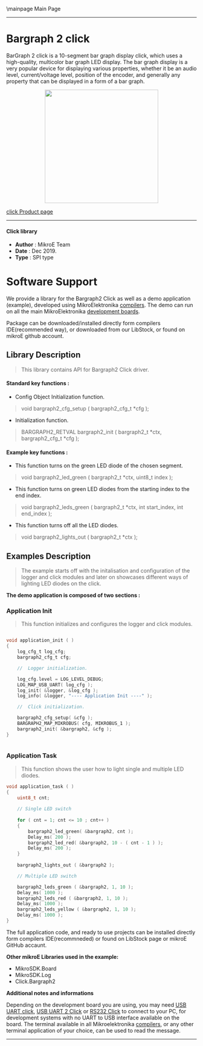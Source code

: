 \mainpage Main Page
 
---
# Bargraph 2 click

BarGraph 2 click is a 10-segment bar graph display click, which uses a high-quality, multicolor bar graph LED display. The bar graph display is a very popular device for displaying various properties, whether it be an audio level, current/voltage level, position of the encoder, and generally any property that can be displayed in a form of a bar graph.

<p align="center">
  <img src="https://download.mikroe.com/images/click_for_ide/bargraph2_click.png" height=300px>
</p>

[click Product page](<https://www.mikroe.com/bargraph-2-click>)

---

#### Click library 

- **Author**        : MikroE Team
- **Date**          : Dec 2019.
- **Type**          : SPI type


# Software Support

We provide a library for the Bargraph2 Click 
as well as a demo application (example), developed using MikroElektronika 
[compilers](https://shop.mikroe.com/compilers). 
The demo can run on all the main MikroElektronika [development boards](https://shop.mikroe.com/development-boards).

Package can be downloaded/installed directly form compilers IDE(recommended way), or downloaded from our LibStock, or found on mikroE github account. 

## Library Description

> This library contains API for Bargraph2 Click driver.

#### Standard key functions :

- Config Object Initialization function.
> void bargraph2_cfg_setup ( bargraph2_cfg_t *cfg ); 
 
- Initialization function.
> BARGRAPH2_RETVAL bargraph2_init ( bargraph2_t *ctx, bargraph2_cfg_t *cfg );

#### Example key functions :

- This function turns on the green LED diode of the chosen segment.
> void bargraph2_led_green ( bargraph2_t *ctx, uint8_t index );
 
- This function turns on green LED diodes from the starting index to the end index.
> void bargraph2_leds_green ( bargraph2_t *ctx, int start_index, int end_index );

- This function turns off all the LED diodes.
> void bargraph2_lights_out ( bargraph2_t *ctx );

## Examples Description

> The example starts off with the initalisation and configuration of the logger and click modules and later on showcases different ways of lighting LED diodes on the click.

**The demo application is composed of two sections :**

### Application Init 

> This function initializes and configures the logger and click modules.

```c

void application_init ( )
{
    log_cfg_t log_cfg;
    bargraph2_cfg_t cfg;

    //  Logger initialization.

    log_cfg.level = LOG_LEVEL_DEBUG;
    LOG_MAP_USB_UART( log_cfg );
    log_init( &logger, &log_cfg );
    log_info( &logger, "---- Application Init ----" );

    //  Click initialization.

    bargraph2_cfg_setup( &cfg );
    BARGRAPH2_MAP_MIKROBUS( cfg, MIKROBUS_1 );
    bargraph2_init( &bargraph2, &cfg );
}
  
```

### Application Task

> This function shows the user how to light single and multiple LED diodes.

```c
void application_task ( )
{
    uint8_t cnt; 
        
    // Single LED switch
    
    for ( cnt = 1; cnt <= 10 ; cnt++ )
    {
        bargraph2_led_green( &bargraph2, cnt );
        Delay_ms( 200 );
        bargraph2_led_red( &bargraph2, 10 - ( cnt - 1 ) );
        Delay_ms( 200 );
    }
    
    bargraph2_lights_out ( &bargraph2 );

    // Multiple LED switch

    bargraph2_leds_green ( &bargraph2, 1, 10 );
    Delay_ms( 1000 );
    bargraph2_leds_red ( &bargraph2, 1, 10 );
    Delay_ms( 1000 );
    bargraph2_leds_yellow ( &bargraph2, 1, 10 );
    Delay_ms( 1000 );
}
``` 

The full application code, and ready to use projects can be  installed directly form compilers IDE(recommneded) or found on LibStock page or mikroE GitHub accaunt.

**Other mikroE Libraries used in the example:** 

- MikroSDK.Board
- MikroSDK.Log
- Click.Bargraph2

**Additional notes and informations**

Depending on the development board you are using, you may need 
[USB UART click](https://shop.mikroe.com/usb-uart-click), 
[USB UART 2 Click](https://shop.mikroe.com/usb-uart-2-click) or 
[RS232 Click](https://shop.mikroe.com/rs232-click) to connect to your PC, for 
development systems with no UART to USB interface available on the board. The 
terminal available in all Mikroelektronika 
[compilers](https://shop.mikroe.com/compilers), or any other terminal application 
of your choice, can be used to read the message.



---
